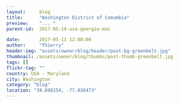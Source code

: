```yaml
---
layout:     blog
title:      "Washington District of Comumbia"
preview:    "... "
parent-id:  2017-05-14-usa-georgie-mai

date:       2017-05-13 12:00:00
author:     "Thierry"
header-img: "assets/owner/blog/header/post-bg-greenbelt.jpg"
thumbnail: /assets/owner/blog/thumbs/post-thumb-greenbelt.jpg
tags: []
flickr-tag: ""
country: USA - Maryland
city: Washington
category: "blog"
location: "38.898254, -77.036473"
---
```


